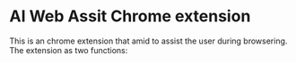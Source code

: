 # AI Web Assit Chrome extension 
This is an chrome extension that amid to assist the user during browsering.
The extension as two functions:
